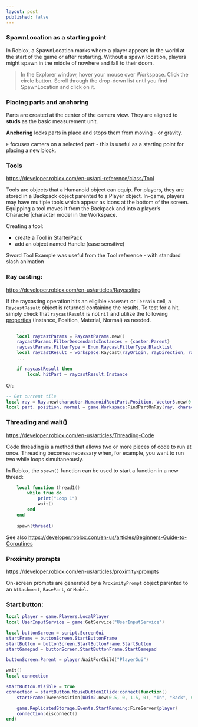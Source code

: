 ```yaml
---
layout: post
published: false
---
```


### SpawnLocation as a starting point

In Roblox, a SpawnLocation marks where a player appears in the world at the start of the game or after restarting. Without a spawn location, players might spawn in the middle of nowhere and fall to their doom.

>In the Explorer window, hover your mouse over Workspace.
>Click the circle button.
>Scroll through the drop-down list until you find SpawnLocation and click on it.

### Placing parts and anchoring

Parts are created at the center of the camera view. They are aligned to **studs** as the basic measurement unit. 

**Anchoring** locks parts in place and stops them from moving - or gravity.

`F` focuses camera on a selected part - this is useful as a starting point for placing a new block.

### Tools

https://developer.roblox.com/en-us/api-reference/class/Tool

Tools are objects that a Humanoid object can equip. For players, they are stored in a Backpack object parented to a Player object. In-game, players may have multiple tools which appear as icons at the bottom of the screen. Equipping a tool moves it from the Backpack and into a player’s Character|character model in the Workspace. 

Creating a tool:
- create a Tool in StarterPack
- add an object named Handle (case sensitive)

Sword Tool Example was useful from the Tool reference - with standard slash animation

### Ray casting:

https://developer.roblox.com/en-us/articles/Raycasting

If the raycasting operation hits an eligible `BasePart` or `Terrain` cell, a `RaycastResult` object is returned containing the results. To test for a hit, simply check that `raycastResult` is not `nil` and utilize the following [properties](https://developer.roblox.com/en-us/articles/Raycasting) (Instance, Position, Material, Normal) as needed.

```lua
    ...
    local raycastParams = RaycastParams.new()
	raycastParams.FilterDescendantsInstances = {caster.Parent}
	raycastParams.FilterType = Enum.RaycastFilterType.Blacklist
    local raycastResult = workspace:Raycast(rayOrigin, rayDirection, raycastParams)
    ...

	if raycastResult then
        local hitPart = raycastResult.Instance
```

Or:

```lua
-- Get current tile
local ray = Ray.new(character.HumanoidRootPart.Position, Vector3.new(0,-100,0))
local part, position, normal = game.Workspace:FindPartOnRay(ray, character) 
```



### Threading and wait()

https://developer.roblox.com/en-us/articles/Threading-Code

Code threading is a method that allows two or more pieces of code to run at once. Threading becomes necessary when, for example, you want to run two while loops simultaneously.

In Roblox, the `spawn()` function can be used to start a function in a new thread:

```lua
    local function thread1()
    	while true do 
    		print("Loop 1") 
    		wait()
    	end
    end
     
    spawn(thread1)
```

See also https://developer.roblox.com/en-us/articles/Beginners-Guide-to-Coroutines

### Proximity prompts

https://developer.roblox.com/en-us/articles/proximity-prompts

On-screen prompts are generated by a `ProximityPrompt` object parented to an `Attachment`, `BasePart`, or `Model`.

### Start button:

```lua
local player = game.Players.LocalPlayer
local UserInputService = game:GetService("UserInputService")

local buttonScreen = script.ScreenGui
startFrame = buttonScreen.StartButtonFrame
startButton = buttonScreen.StartButtonFrame.StartButton
startGamepad = buttonScreen.StartButtonFrame.StartGamepad

buttonScreen.Parent = player:WaitForChild("PlayerGui")

wait()
local connection

startButton.Visible = true
connection = startButton.MouseButton1Click:connect(function()
    startFrame:TweenPosition(UDim2.new(0.5, 0, 1.5, 0), "In", "Back", 0.5)

    game.ReplicatedStorage.Events.StartRunning:FireServer(player)
    connection:disconnect()
end)
```